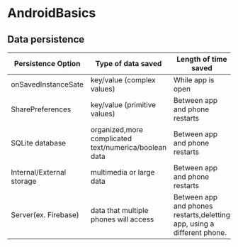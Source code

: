 # AndroidBasics

## Data persistence
|Persistence Option| Type of data saved | Length of time saved |
|------------------|--------------------|----------------------|
|onSavedInstanceSate|key/value (complex values)| While app is open|
|SharePreferences|key/value (primitive values)|Between app and phone restarts|
|SQLite database|organized,more complicated text/numerica/boolean data|Between app and phone restarts|
|Internal/External storage|multimedia or large data|Between app and phone restarts|
|Server(ex. Firebase)|data that multiple phones will access|Between app and phones restarts,deletting app, using a different phone.|
